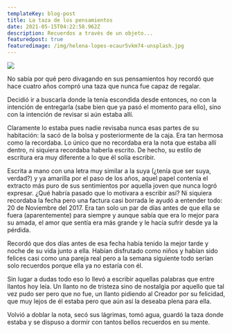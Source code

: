 ```yaml
---
templateKey: blog-post
title: La taza de los pensamientos
date: 2021-05-15T04:22:58.962Z
description: Recuerdos a través de un objeto...
featuredpost: true
featuredimage: /img/helena-lopes-ecaur5vkm74-unsplash.jpg
---
```

![](/img/helena-lopes-ecaur5vkm74-unsplash.jpg)

No sabía por qué pero divagando en sus pensamientos hoy recordó que hace cuatro años compró una taza que nunca fue capaz de regalar.



Decidió ir a buscarla donde la tenía escondida desde entonces, no con la intención de entregarla (sabe bien que ya pasó el momento para ello), sino con la intención de revisar si aún estaba allí.



Claramente lo estaba pues nadie revisaba nunca esas partes de su habitación: la sacó de la bolsa y posteriormente de la caja. Era tan hermosa como la recordaba. Lo único que no recordaba era la nota que estaba allí dentro, ni siquiera recordaba haberla escrito. De hecho, su estilo de escritura era muy diferente a lo que él solía escribir.



Escrita a mano con una letra muy similar a la suya (¿tenía que ser suya, verdad?) y ya amarilla por el paso de los años, aquel papel contenía el extracto más puro de sus sentimientos por aquella joven que nunca logró expresar. ¿Qué habría pasado que lo motivara a escribir así? Ni siquiera recordaba la fecha pero una factura casi borrada le ayudó a entender todo: 20 de Noviembre del 2017. Era tan solo un par de días antes de que ella se fuera (aparentemente) para siempre y aunque sabía que era lo mejor para su amada, el amor que sentía era más grande y le hacía sufrir desde ya la pérdida.



Recordó que dos días antes de esa fecha había tenido la mejor tarde y noche de su vida junto a ella. Habían disfrutado como niños y habían sido felices casi como una pareja real pero a la semana siguiente todo serían solo recuerdos porque ella ya no estaría con él.



Sin lugar a dudas todo eso lo llevó a escribir aquellas palabras que entre llantos hoy leía. Un llanto no de tristeza sino de nostalgia por aquello que tal vez pudo ser pero que no fue, un llanto pidiendo al Creador por su felicidad, que muy lejos de él estaba pero que aún así la deseaba plena para ella.



Volvió a doblar la nota, secó sus lágrimas, tomó agua, guardó la taza donde estaba y se dispuso a dormir con tantos bellos recuerdos en su mente.